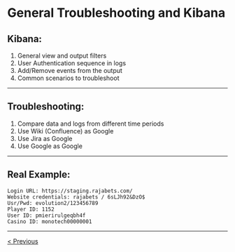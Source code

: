# General Troubleshooting and Kibana
<!--* Completed and spellchecked -->
<!--
    ! SHOW SOME REAL EXAMPLES:
    Login URL: https://staging.rajabets.com/
    Website credentials: rajabets / 6sLJh92&DzO$
    Usr/Pwd: evolution2/123456789
    Player ID: 1152
    User ID: pmierirulgeqbh4f
    Casino ID: monotech00000001
-->

## Kibana:

1. General view and output filters
2. User Authentication sequence in logs
3. Add/Remove events from the output
4. Common scenarios to troubleshoot 

----
## Troubleshooting:

1. Compare data and logs from different time periods
2. Use Wiki (Confluence) as Google
3. Use Jira as Google
4. Use Google as Google

----
## Real Example:
    Login URL: https://staging.rajabets.com/
    Website credentials: rajabets / 6sLJh92&DzO$
    Usr/Pwd: evolution2/123456789
    Player ID: 1152
    User ID: pmierirulgeqbh4f
    Casino ID: monotech00000001

----
[< Previous](Network-request-troubleshooting.md)